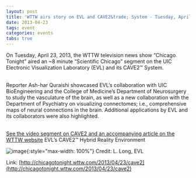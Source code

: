 ```yaml
---
layout: post
title: 'WTTW airs story on EVL and CAVE2&trade; System - Tuesday, April 23'
date: 2013-04-23
tags: event
categories: events
tabs: true
---
```


On Tuesday, April 23, 2013, the WTTW television news show &ldquo;Chicago Tonight&rdquo; aired an ~8 minute &ldquo;Scientific Chicago&rdquo; segment on the UIC Electronic Visualization Laboratory (EVL) and its CAVE2&trade; System.<br><br>

Reporter Ash-har Quraishi showcased EVL&rsquo;s collaboration with UIC BioEngineering and the College of Medicine&rsquo;s Department of Neurosurgery to study the vasculature of the brain, as well as a new collaboration with the Department of Psychiatry on visualizing connectomes; i.e., comprehensive maps of neural connections in the brain. Additional applications by EVL and its collaborators were also highlighted.<br><br>

<a href="http://chicagotonight.wttw.com/2013/04/23/cave2">See the video segment on CAVE2 and an accompanying article on the WTTW website</a>
EVL&rsquo;s CAVE2&trade; Hybrid Reality Environment

![image](https://www.evl.uic.edu/output/originals/cave2_signwttw.jpg-srcw.jpg){:style="max-width: 100%"}
Credit: L. Long, EVL


Link: [http://chicagotonight.wttw.com/2013/04/23/cave2](http://chicagotonight.wttw.com/2013/04/23/cave2)
